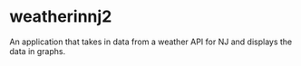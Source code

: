# weatherinnj2
An application that takes in data from a weather API for NJ and displays the data in graphs.
